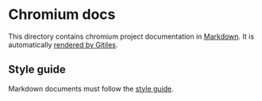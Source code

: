 # Chromium docs

This directory contains chromium project documentation in [Markdown].
It is automatically
[rendered by Gitiles](https://chromium.googlesource.com/chromium/src/+/master/docs/).

## Style guide

Markdown documents must follow the [style guide].

[Markdown]: https://gerrit.googlesource.com/gitiles/+/master/Documentation/markdown.md
[style guide]: https://github.com/google/styleguide/tree/gh-pages/docguide
